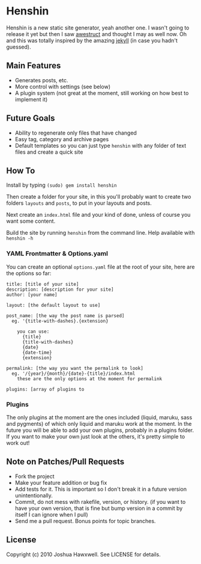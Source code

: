 # Henshin

Henshin is a new static site generator, yeah another one. I wasn't going to release it yet but then I saw [awestruct](http://awestruct.org/) and thought I may as well now. Oh and this was totally inspired by the amazing [jekyll](http://github.com/mojombo/jekyll) (in case you hadn't guessed).


## Main Features

- Generates posts, etc.
- More control with settings (see below)
- A plugin system (not great at the moment, still working on how best to implement it)

## Future Goals

- Ability to regenerate only files that have changed
- Easy tag, category and archive pages
- Default templates so you can just type `henshin` with any folder of text files and create a quick site


## How To

Install by typing `(sudo) gem install henshin`

Then create a folder for your site, in this you'll probably want to create two folders `layouts` and `posts`, to put in your layouts and posts.

Next create an `index.html` file and your kind of done, unless of course you want some content.

Build the site by running `henshin` from the command line. Help available with `henshin -h`

### YAML Frontmatter & Options.yaml

You can create an optional `options.yaml` file at the root of your site, here are the options so far:

    title: [title of your site]
    description: [description for your site]
    author: [your name]
    
    layout: [the default layout to use]
    
    post_name: [the way the post name is parsed]
      eg. '{title-with-dashes}.{extension}
      
        you can use:
          {title}
          {title-with-dashes}
          {date}
          {date-time}
          {extension}
          
    permalink: [the way you want the permalink to look]
      eg. '/{year}/{month}/{date}-{title}/index.html
        these are the only options at the moment for permalink
      
    plugins: [array of plugins to 
    

### Plugins

The only plugins at the moment are the ones included (liquid, maruku, sass and pygments) of which only liquid and maruku work at the moment. In the future you will be able to add your own plugins, probably in a plugins folder. If you want to make your own just look at the others, it's pretty simple to work out!


## Note on Patches/Pull Requests

- Fork the project
- Make your feature addition or bug fix
- Add tests for it. This is important so I don't break it in a
  future version unintentionally.
- Commit, do not mess with rakefile, version, or history.
  (if you want to have your own version, that is fine but bump version in a commit by itself I can ignore when I pull)
- Send me a pull request. Bonus points for topic branches.

## License

Copyright (c) 2010 Joshua Hawxwell. See LICENSE for details.